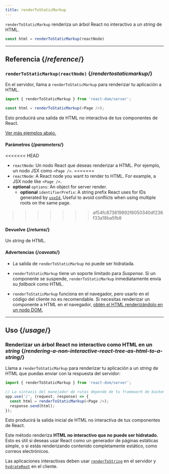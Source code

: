 ```yaml
---
title: renderToStaticMarkup
---
```


<Intro>

`renderToStaticMarkup` renderiza un árbol React no interactivo a un _string_ de HTML.

```js
const html = renderToStaticMarkup(reactNode)
```

</Intro>

<InlineToc />

---

## Referencia {/*reference*/}

### `renderToStaticMarkup(reactNode)` {/*rendertostaticmarkup*/}

En el servidor, llama a `renderToStaticMarkup` para renderizar tu aplicación a HTML.

```js
import { renderToStaticMarkup } from 'react-dom/server';

const html = renderToStaticMarkup(<Page />);
```

Esto producirá una salida de HTML no interactiva de tus componentes de React.

[Ver más ejemplos abajo.](#usage)

#### Parámetros {/*parameters*/}

<<<<<<< HEAD
* `reactNode`: Un nodo React que deseas renderizar a HTML. Por ejemplo, un nodo JSX como `<Page />`.
=======
* `reactNode`: A React node you want to render to HTML. For example, a JSX node like `<Page />`.
* **optional** `options`: An object for server render.
  * **optional** `identifierPrefix`: A string prefix React uses for IDs generated by [`useId`.](/reference/react/useId) Useful to avoid conflicts when using multiple roots on the same page.
>>>>>>> af54fc873819892f6050340df236f33a18ba5fb8

#### Devuelve {/*returns*/}

Un _string_ de HTML.

#### Advertencias {/*caveats*/}

* La salida de `renderToStaticMarkup` no puede ser hidratada.

* `renderToStaticMarkup` tiene un soporte limitado para _Suspense_. Si un componente se suspende, `renderToStaticMarkup` inmediatamente envía su _fallback_ como HTML.

* `renderToStaticMarkup` funciona en el navegador, pero usarlo en el código del cliente no es recomendable. Si necesitas renderizar un componente a HTML en el navegador, [obtén el HTML renderizándolo en un nodo DOM.](/reference/react-dom/server/renderToString#removing-rendertostring-from-the-client-code)

---

## Uso {/*usage*/}

### Renderizar un árbol React no interactivo como HTML en un _string_ {/*rendering-a-non-interactive-react-tree-as-html-to-a-string*/}

Llama a `renderToStaticMarkup` para renderizar tu aplicación a un _string_ de HTML que puedas enviar con la respuesta del servidor:

```js {5-6}
import { renderToStaticMarkup } from 'react-dom/server';

// La sintaxis del manejador de rutas depende de tu framework de backend
app.use('/', (request, response) => {
  const html = renderToStaticMarkup(<Page />);
  response.send(html);
});
```

Esto producirá la salida inicial de HTML no interactiva de tus componentes de React.

<Pitfall>

Este método renderiza **HTML no interactivo que no puede ser hidratado.** Esto es útil si deseas usar React como un generador de páginas estáticas simple, o si estás renderizando contenido completamente estático, como correos electrónicos.

Las aplicaciones interactivas deben usar [`renderToString`](/reference/react-dom/server/renderToString) en el servidor y [`hydrateRoot`](/reference/react-dom/client/hydrateRoot) en el cliente.

</Pitfall>
